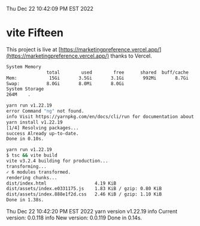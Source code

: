 Thu Dec 22 10:42:09 PM EST 2022

# vite Fifteen


This project is live at [https://marketingpreference.vercel.app/](https://marketingpreference.vercel.app/) thanks to Vercel.

```bash
System Memory
               total        used        free      shared  buff/cache   available
Mem:            15Gi       3.5Gi       3.1Gi       992Mi       8.7Gi        10Gi
Swap:          8.0Gi       8.0Mi       8.0Gi
System Storage
264M	.
```
```bash
yarn run v1.22.19
error Command "ng" not found.
info Visit https://yarnpkg.com/en/docs/cli/run for documentation about this command.
yarn install v1.22.19
[1/4] Resolving packages...
success Already up-to-date.
Done in 0.10s.
```
```bash
yarn run v1.22.19
$ tsc && vite build
vite v3.2.4 building for production...
transforming...
✓ 6 modules transformed.
rendering chunks...
dist/index.html                  4.19 KiB
dist/assets/index.e0331175.js    1.83 KiB / gzip: 0.80 KiB
dist/assets/index.888e1f2d.css   2.46 KiB / gzip: 1.10 KiB
Done in 1.38s.
```
Thu Dec 22 10:42:20 PM EST 2022
yarn version v1.22.19
info Current version: 0.0.118
info New version: 0.0.119
Done in 0.14s.
